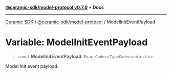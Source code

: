 [**@ceramic-sdk/model-protocol v0.7.0**](../README.md) • **Docs**

***

[Ceramic SDK](../../../README.md) / [@ceramic-sdk/model-protocol](../README.md) / ModelInitEventPayload

# Variable: ModelInitEventPayload

> `const` **ModelInitEventPayload**: `ExactCodec`\<`TypeCodec`\<`object`\>\>

Model Init event payload.
